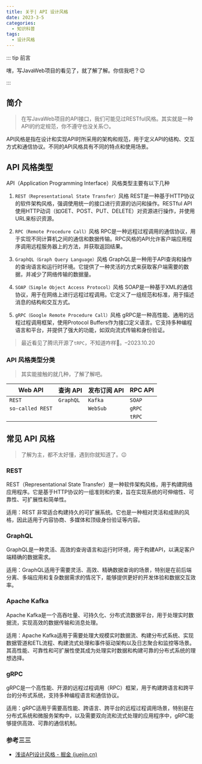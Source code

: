 ```yaml
---
title: 关于| API 设计风格
date: 2023-3-5
categories: 
  - 知识科普
tags: 
  - 设计风格
---
```


::: tip 前言

嗐，写JavaWeb项目的看见了，就了解了解。你信我吧？😉

:::

## 简介

> 在写JavaWeb项目的API接口，我们可能见过RESTful风格。其实就是一种API的约定规范，你不遵守也没关系😶。

API风格是指在设计和实现API时所采用的架构和规范，用于定义API的结构、交互方式和通信协议。不同的API风格具有不同的特点和使用场景。

## API 风格类型

API（Application Programming Interface）风格类型主要有以下几种

1. `REST（Representational State Transfer）`风格
   REST是一种基于HTTP协议的软件架构风格，强调使用统一的接口进行资源的访问和操作。RESTful API使用HTTP动词（如GET、POST、PUT、DELETE）对资源进行操作，并使用URL来标识资源。

2. `RPC（Remote Procedure Call）`风格
   RPC是一种远程过程调用的通信协议，用于实现不同计算机之间的通信和数据传输。RPC风格的API允许客户端应用程序调用远程服务器上的方法，并获取返回结果。

3. `GraphQL（Graph Query Language）`风格
   GraphQL是一种用于API查询和操作的查询语言和运行时环境。它提供了一种灵活的方式来获取客户端需要的数据，并减少了网络传输的数据量。

4. `SOAP（Simple Object Access Protocol）`风格
   SOAP是一种基于XML的通信协议，用于在网络上进行远程过程调用。它定义了一组规范和标准，用于描述消息的结构和交互方式。

5. `gRPC（Google Remote Procedure Call）`风格
   gRPC是一种高性能、通用的远程过程调用框架，使用Protocol Buffers作为接口定义语言。它支持多种编程语言和平台，并提供了强大的功能，如双向流式传输和身份验证。

> 最近看见了腾讯开源了`tRPC`，不知道咋样🤔。–2023.10.20

### API 风格类型分类

> 其实能接触的就几种，了解了解吧。

| Web API          | 查询 API  | 发布订阅 API | RPC API |
| ---------------- | --------- | ------------ | ------- |
| `REST`           | `GraphQL` | `Kafka`      | `SOAP`  |
| `so-called REST` |           | `WebSub`     | `gRPC`  |
|                  |           |              | `tRPC`  |



## 常见 API 风格

> 了解为主，都不太好懂，遇到你就知道了。😉

### REST

REST（Representational State Transfer）是一种软件架构风格，用于构建网络应用程序。它是基于HTTP协议的一组准则和约束，旨在实现系统的可伸缩性、可靠性、可扩展性和简单性。

适用：REST 非常适合构建持久的可扩展系统。它也是一种相对灵活和成熟的风格，因此适用于内容协商、多媒体和顶级身份验证等内容。



### GraphQL

GraphQL是一种灵活、高效的查询语言和运行时环境，用于构建API，以满足客户端精确的数据需求。

适用：GraphQL适用于需要灵活、高效、精确数据查询的场景，特别是在前后端分离、多端应用和复杂数据需求的情况下，能够提供更好的开发体验和数据交互效率。

### Apache Kafka

Apache Kafka是一个高吞吐量、可持久化、分布式流数据平台，用于处理实时数据流，实现高效的数据传输和消息处理。

适用：Apache Kafka适用于需要处理大规模实时数据流、构建分布式系统、实现数据管道和ETL流程、构建流式处理和事件驱动架构以及日志聚合和监控等场景。其高性能、可靠性和可扩展性使其成为处理实时数据和构建可靠的分布式系统的理想选择。



### gRPC

gRPC是一个高性能、开源的远程过程调用（RPC）框架，用于构建跨语言和跨平台的分布式系统，支持多种编程语言和通信协议。

适用：gRPC适用于需要高性能、跨语言、跨平台的远程过程调用场景，特别是在分布式系统和微服务架构中，以及需要双向流和流式处理的应用程序中，gRPC能够提供高效、可靠的通信机制。



### 参考三三

- [浅谈API设计风格 - 掘金 (juejin.cn)](https://juejin.cn/post/6971434012015493128#heading-1)